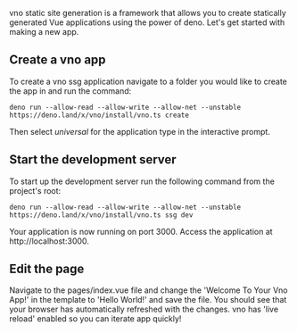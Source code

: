 vno static site generation is a framework that allows you to create statically generated Vue applications using the power of deno. Let's get started with making a new app.

## Create a vno app

To create a vno ssg application navigate to a folder you would like to create the app in and run the command:

```
deno run --allow-read --allow-write --allow-net --unstable https://deno.land/x/vno/install/vno.ts create
```

Then select _universal_ for the application type in the interactive prompt.

## Start the development server

To start up the development server run the following command from the project's root:

```
deno run --allow-read --allow-write --allow-net --unstable https://deno.land/x/vno/install/vno.ts ssg dev
```

Your application is now running on port 3000. Access the application at http://localhost:3000.

## Edit the page

Navigate to the pages/index.vue file and change the 'Welcome To Your Vno App!' in the template to 'Hello World!' and save the file. You should see that your browser has automatically refreshed with the changes. vno has 'live reload' enabled so you can iterate app quickly!
